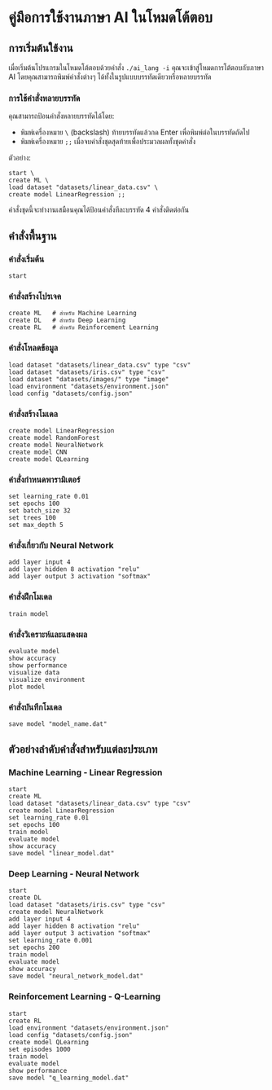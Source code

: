 
# คู่มือการใช้งานภาษา AI ในโหมดโต้ตอบ

## การเริ่มต้นใช้งาน

เมื่อเริ่มต้นโปรแกรมในโหมดโต้ตอบด้วยคำสั่ง `./ai_lang -i` คุณจะเข้าสู่โหมดการโต้ตอบกับภาษา AI โดยคุณสามารถพิมพ์คำสั่งต่างๆ ได้ทั้งในรูปแบบบรรทัดเดียวหรือหลายบรรทัด

### การใช้คำสั่งหลายบรรทัด

คุณสามารถป้อนคำสั่งหลายบรรทัดได้โดย:
- พิมพ์เครื่องหมาย `\` (backslash) ท้ายบรรทัดแล้วกด Enter เพื่อพิมพ์ต่อในบรรทัดถัดไป
- พิมพ์เครื่องหมาย `;;` เมื่อจบคำสั่งชุดสุดท้ายเพื่อประมวลผลทั้งชุดคำสั่ง

ตัวอย่าง:
```
start \
create ML \
load dataset "datasets/linear_data.csv" \
create model LinearRegression ;;
```

คำสั่งชุดนี้จะทำงานเสมือนคุณได้ป้อนคำสั่งทีละบรรทัด 4 คำสั่งติดต่อกัน

## คำสั่งพื้นฐาน

### คำสั่งเริ่มต้น
```
start
```

### คำสั่งสร้างโปรเจค
```
create ML   # สำหรับ Machine Learning
create DL   # สำหรับ Deep Learning
create RL   # สำหรับ Reinforcement Learning
```

### คำสั่งโหลดข้อมูล
```
load dataset "datasets/linear_data.csv" type "csv"
load dataset "datasets/iris.csv" type "csv"
load dataset "datasets/images/" type "image"
load environment "datasets/environment.json"
load config "datasets/config.json"
```

### คำสั่งสร้างโมเดล
```
create model LinearRegression
create model RandomForest
create model NeuralNetwork
create model CNN
create model QLearning
```

### คำสั่งกำหนดพารามิเตอร์
```
set learning_rate 0.01
set epochs 100
set batch_size 32
set trees 100
set max_depth 5
```

### คำสั่งเกี่ยวกับ Neural Network
```
add layer input 4
add layer hidden 8 activation "relu"
add layer output 3 activation "softmax"
```

### คำสั่งฝึกโมเดล
```
train model
```

### คำสั่งวิเคราะห์และแสดงผล
```
evaluate model
show accuracy
show performance
visualize data
visualize environment
plot model
```

### คำสั่งบันทึกโมเดล
```
save model "model_name.dat"
```

## ตัวอย่างลำดับคำสั่งสำหรับแต่ละประเภท

### Machine Learning - Linear Regression
```
start
create ML
load dataset "datasets/linear_data.csv" type "csv"
create model LinearRegression
set learning_rate 0.01
set epochs 100
train model
evaluate model
show accuracy
save model "linear_model.dat"
```

### Deep Learning - Neural Network
```
start
create DL
load dataset "datasets/iris.csv" type "csv"
create model NeuralNetwork
add layer input 4
add layer hidden 8 activation "relu"
add layer output 3 activation "softmax"
set learning_rate 0.001
set epochs 200
train model
evaluate model
show accuracy
save model "neural_network_model.dat"
```

### Reinforcement Learning - Q-Learning
```
start
create RL
load environment "datasets/environment.json"
load config "datasets/config.json"
create model QLearning
set episodes 1000
train model
evaluate model
show performance
save model "q_learning_model.dat"
```
